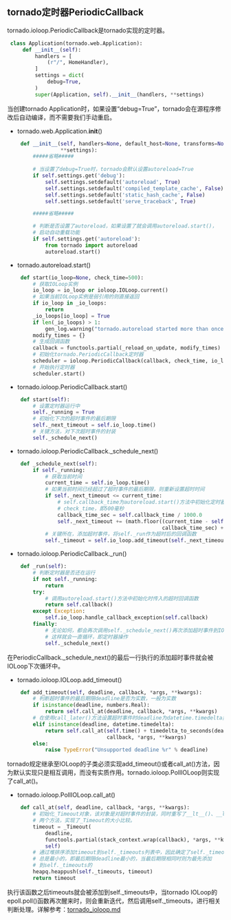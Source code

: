 ## tornado定时器PeriodicCallback

tornado.ioloop.PeriodicCallback是tornado实现的定时器。

   ```python
    class Application(tornado.web.Application):
        def __init__(self):
            handlers = [
                (r"/", HomeHandler),
            ]
            settings = dict(
                debug=True,
            )
            super(Application, self).__init__(handlers, **settings)
   ```

当创建tornado Application时，如果设置“debug=True”，tornado会在源程序修改后自动编译，而不需要我们手动重启。

* tornado.web.Application.__init__()

   ```python
    def __init__(self, handlers=None, default_host=None, transforms=None,
                 **settings):
        #####省略#####
        
        # 当设置了debug=True时，tornado会默认设置autoreload=True
        if self.settings.get('debug'):
            self.settings.setdefault('autoreload', True)
            self.settings.setdefault('compiled_template_cache', False)
            self.settings.setdefault('static_hash_cache', False)
            self.settings.setdefault('serve_traceback', True)

        #####省略#####

        # 判断是否设置了autoreload，如果设置了就会调用autoreload.start()，
        # 启动自动重载功能
        if self.settings.get('autoreload'):
            from tornado import autoreload
            autoreload.start()
   ```

* tornado.autoreload.start()

   ```python
    def start(io_loop=None, check_time=500):
        # 获取IOLoop实例
        io_loop = io_loop or ioloop.IOLoop.current()
        # 如果当前IOLoop实例是弱引用的则直接返回
        if io_loop in _io_loops:
            return
        _io_loops[io_loop] = True
        if len(_io_loops) > 1:
            gen_log.warning("tornado.autoreload started more than once in the same process")
        modify_times = {}
        # 生成回调函数
        callback = functools.partial(_reload_on_update, modify_times)
        # 初始化tornado.PeriodicCallback定时器
        scheduler = ioloop.PeriodicCallback(callback, check_time, io_loop=io_loop)
        # 开始执行定时器
        scheduler.start()
   ```

* tornado.ioloop.PeriodicCallback.start()

   ```python
    def start(self):
        # 设置定时器运行中
        self._running = True
        # 初始化下次的超时事件的最后期限
        self._next_timeout = self.io_loop.time()
        # 关键方法，对下次超时事件的封装
        self._schedule_next()
   ```

* tornado.ioloop.PeriodicCallback._schedule_next()

   ```python
    def _schedule_next(self):
        if self._running:
            # 获取当前时间
            current_time = self.io_loop.time()
            # 如果当前时间已经超过了超时事件的最后期限，则重新设置超时时间
            if self._next_timeout <= current_time:
                # self.callback_time为autoreload.start()方法中初始化定时器时传入的
                # check_time，即500毫秒
                callback_time_sec = self.callback_time / 1000.0
                self._next_timeout += (math.floor((current_time - self._next_timeout) /
                                                  callback_time_sec) + 1) * callback_time_sec
            # 关键所在，添加超时事件，将self._run作为超时后的回调函数
            self._timeout = self.io_loop.add_timeout(self._next_timeout, self._run)
   ```

* tornado.ioloop.PeriodicCallback._run()

   ```python
    def _run(self):
        # 判断定时器是否还在运行
        if not self._running:
            return
        try:
            # 调用autoreload.start()方法中初始化时传入的超时回调函数
            return self.callback()
        except Exception:
            self.io_loop.handle_callback_exception(self.callback)
        finally:
            # 无论如何，都会再次调用self._schedule_next()再次添加超时事件到IOLoop中，
            # 这样就会一直循环，即定时器操作
            self._schedule_next()
   ```

在PeriodicCallback._schedule_next()的最后一行执行的添加超时事件就会被IOLoop下次循环中。

* <div id="add_timeout"></div>tornado.ioloop.IOLoop.add_timeout()

   ```python
    def add_timeout(self, deadline, callback, *args, **kwargs):
        # 判断超时事件的最后期限deadline是否为实数，一般为实数
        if isinstance(deadline, numbers.Real):
            return self.call_at(deadline, callback, *args, **kwargs)
        # 在使用call_later()方法设置超时事件时deadline为datetime.timedelta类型
        elif isinstance(deadline, datetime.timedelta):
            return self.call_at(self.time() + timedelta_to_seconds(deadline),
                                callback, *args, **kwargs)
        else:
            raise TypeError("Unsupported deadline %r" % deadline)
   ```

tornado规定继承至IOLoop的子类必须实现add_timeout()或者call_at()方法，因为默认实现只是相互调用，而没有实质作用。tornado.ioloop.PollIOLoop则实现了call_at()。

* tornado.ioloop.PollIOLoop.call_at()

   ```python
    def call_at(self, deadline, callback, *args, **kwargs):
        # 初始化_Timeout对象，该对象是对超时事件的封装，同时重写了__lt__()、__le__()
        # 两个方法，实现了_Timeout的大小比较。
        timeout = _Timeout(
            deadline,
            functools.partial(stack_context.wrap(callback), *args, **kwargs),
            self)
        # 通过堆排序添加timeout到self._timeouts列表中，因此确定了self._timeouts[0]
        # 总是最小的，即最后期限deadline最小的，当最后期限相同时则为最先添加
        # 到self._timeouts的
        heapq.heappush(self._timeouts, timeout)
        return timeout
   ```

执行该函数之后timeouts就会被添加到self._timeouts中，当tornado IOLoop的epoll.poll()函数再次醒来时，则会重新迭代，然后调用self._timeouts，进行相关判断处理。详解参考：[tornado_ioloop.md](./tornado_ioloop.md/#start)
